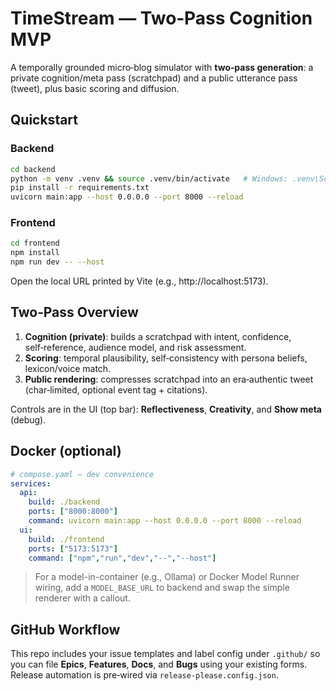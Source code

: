 # TimeStream — Two‑Pass Cognition MVP

A temporally grounded micro‑blog simulator with **two‑pass generation**: a private cognition/meta pass (scratchpad) and a public utterance pass (tweet), plus basic scoring and diffusion.

## Quickstart

### Backend
```bash
cd backend
python -m venv .venv && source .venv/bin/activate   # Windows: .venv\Scripts\activate
pip install -r requirements.txt
uvicorn main:app --host 0.0.0.0 --port 8000 --reload
```

### Frontend
```bash
cd frontend
npm install
npm run dev -- --host
```
Open the local URL printed by Vite (e.g., http://localhost:5173).

## Two‑Pass Overview
1) **Cognition (private)**: builds a scratchpad with intent, confidence, self‑reference, audience model, and risk assessment.  
2) **Scoring**: temporal plausibility, self‑consistency with persona beliefs, lexicon/voice match.  
3) **Public rendering**: compresses scratchpad into an era‑authentic tweet (char‑limited, optional event tag + citations).

Controls are in the UI (top bar): **Reflectiveness**, **Creativity**, and **Show meta** (debug).

## Docker (optional)
```yaml
# compose.yaml — dev convenience
services:
  api:
    build: ./backend
    ports: ["8000:8000"]
    command: uvicorn main:app --host 0.0.0.0 --port 8000 --reload
  ui:
    build: ./frontend
    ports: ["5173:5173"]
    command: ["npm","run","dev","--","--host"]
```
> For a model-in-container (e.g., Ollama) or Docker Model Runner wiring, add a `MODEL_BASE_URL` to backend and swap the simple renderer with a callout.

## GitHub Workflow
This repo includes your issue templates and label config under `.github/` so you can file **Epics**, **Features**, **Docs**, and **Bugs** using your existing forms. Release automation is pre‑wired via `release-please.config.json`.
